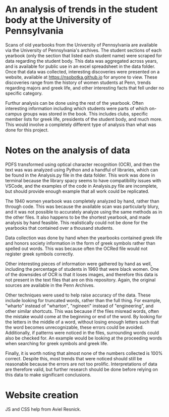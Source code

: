 # An analysis of trends in the student body at the University of Pennsylvania
Scans of old yearbooks from the University of Pennsylvania are available via the University of Pennsylvania's archives. The student sections of each yearbook (only the section that listed each student name) were scraped for data regarding the student body. This data was aggregated across years, and is available for public use in an excel spreadsheet in the data folder. Once that data was collected, interesting discoveries were presented on a website, available at https://nsobotka.github.io for anyone to view. These discoveries range from the history of women students at Penn, trends regarding majors and greek life, and other interesting facts that fell under no specific category. 

Furthur analysis can be done using the rest of the yearbook. Often interesting information including which students were parts of which on-campus groups was stored in the book. This includes clubs, specific member lists for greek life, presidents of the student body, and much more. This would involve a completely different type of analysis than what was done for this project.

# Notes on the analysis of data
PDFS transformed using optical character recognition (OCR), and then the text was was analyzed using Python and a handful of libraries, which can be found in the Analysis.py file in the data folder. This work was done in terminal because the library spacy seems to have compatibility issues with VSCode, and the examples of the code in Analysis.py file are incomplete, but should provide enough example that all work could be replicated. 

The 1940 women yearbook was completely analyzed by hand, rather than through code. This was because the available scan was particularly blury, and it was not possible to accurately analyze using the same methods as in the other files. It also happens to be the shortest yearbook, and made analysis by hand feasible. This realistically could not be done for the yearbooks that contained over a thousand students.

Data collection was done by hand when the yearbooks contained greek life and honors society information in the form of greek symbols rather than spelled out words. This was because often the OCRed file would not register greek symbols correctly. 

Other interesting pieces of information were gathered by hand as well, including the percentage of students in 1960 that were black women. One of the downsides of OCR is that it loses images, and therefore this data is not present in the text files that are on this repository. Again, the original sources are available in the Penn Archives. 

Other techniques were used to help raise accuracy of the data. These include looking for truncated words, rather than the full thing. For example, "wharto" instead of "wharton", "ngineeri" instead of "engineering", and other similar shortcuts. This was because if the files misread words, often the mistake would come at the beginning or end of the word. By looking for the letters in the middle of a word, without losing enough letters such that the word becomes unrecognizable, these errors could be avoided. Additionally, if patterns were noticed in the files, surrounding words could also be checked for. An example would be looking at the proceeding words when searching for greek symbols and greek life.

Finally, it is worth noting that almost none of the numbers collected is 100% correct. Despite this, most trends that were noticed should still be reasonable because the errors are not too prolific. Interpretations of data are therefore valid, but further research should be done before relying on this data to make significant conclusions. 


# Website creation
JS and CSS help from Aviel Resnick.
